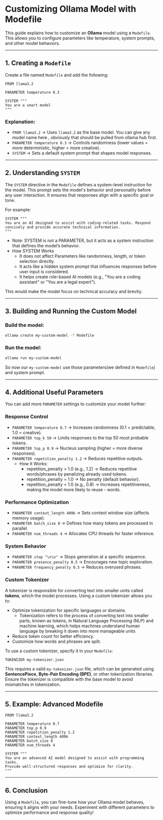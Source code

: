 # Customizing Ollama Model with Modefile

This guide explains how to customize an **Ollama** model using a `Modefile`. This allows you to configure parameters like temperature, system prompts, and other model behaviors.

---

## **1. Creating a `Modefile`**

Create a file named `Modefile` and add the following:

```text
FROM llama3.2

PARAMETER temperature 0.3

SYSTEM """
You are a smart model 
"""
```

### **Explanation:**
- `FROM llama3.2` → Uses `llama3.2` as the base model. You can give any model name here , obviously that should be pulled from ollama hub first.
- `PARAMETER temperature 0.3` → Controls randomness (lower values = more deterministic, higher = more creative).
- `SYSTEM` → Sets a default system prompt that shapes model responses.

---

## **2. Understanding `SYSTEM`**
The `SYSTEM` directive in the `Modefile` defines a system-level instruction for the model. This prompt sets the model's behavior and personality before any user interaction. It ensures that responses align with a specific goal or tone. 

For example:
```text
SYSTEM """
You are an AI designed to assist with coding-related tasks. Respond concisely and provide accurate technical information.
"""
```
- Note: SYSTEM is not a PARAMETER, but it acts as a system instruction that defines the model’s behavior.
- How SYSTEM Works
  - It does not affect Parameters like randomness, length, or token selection directly.
  - It acts like a hidden system prompt that influences responses before user input is considered.
  - It helps create role-based AI models (e.g., "You are a coding assistant" or "You are a legal expert").

This would make the model focus on technical accuracy and brevity.

---

## **3. Building and Running the Custom Model**

### **Build the model:**
```bash
ollama create my-custom-model -f Modefile
```

### **Run the model:**
```bash
ollama run my-custom-model
```
So now our  `my-custom-model`  use those parameters(we defined in `Modefile`) and system prompt.

---

## **4. Additional Useful Parameters**

You can add more `PARAMETER` settings to customize your model further:

### **Response Control**
- `PARAMETER temperature 0.7` → Increases randomness (0.1 = predictable, 1.0 = creative).
- `PARAMETER top_k 50` → Limits responses to the top 50 most probable tokens.
- `PARAMETER top_p 0.9` → Nucleus sampling (higher = more diverse responses).
- `PARAMETER repetition_penalty 1.2` → Reduces repetitive outputs.
   - How It Works:
        - repetition_penalty > 1.0 (e.g., 1.2) → Reduces repetitive words/phrases by penalizing already used tokens.
        - repetition_penalty = 1.0 → No penalty (default behavior).
        - repetition_penalty < 1.0 (e.g., 0.8) → Increases repetitiveness, making the model more likely to reuse      - words.

### **Performance Optimization**
- `PARAMETER context_length 4096` → Sets context window size (affects memory usage).
- `PARAMETER batch_size 8` → Defines how many tokens are processed in parallel.
- `PARAMETER num_threads 4` → Allocates CPU threads for faster inference.

### **System Behavior**
- `PARAMETER stop "\n\n"` → Stops generation at a specific sequence.
- `PARAMETER presence_penalty 0.5` → Encourages new topic exploration.
- `PARAMETER frequency_penalty 0.5` → Reduces overused phrases.

### **Custom Tokenizer**
A tokenizer is responsible for converting text into smaller units called **tokens**, which the model processes. Using a custom tokenizer allows you to:
- Optimize tokenization for specific languages or domains.
  - Tokenization refers to the process of converting text into smaller parts, known as tokens, in Natural Language Processing (NLP) and machine learning, which helps machines understand human language by breaking it down into more manageable units
- Reduce token count for better efficiency.
- Customize how words and phrases are split.

To use a custom tokenizer, specify it in your `Modefile`:
```text
TOKENIZER my-tokenizer.json
```

This requires a valid `my-tokenizer.json` file, which can be generated using **SentencePiece**, **Byte-Pair Encoding (BPE)**, or other tokenization libraries. Ensure the tokenizer is compatible with the base model to avoid mismatches in tokenization.

---
## **5. Example: Advanced Modefile**
```text
FROM llama3.2

PARAMETER temperature 0.7
PARAMETER top_p 0.9
PARAMETER repetition_penalty 1.2
PARAMETER context_length 4096
PARAMETER batch_size 8
PARAMETER num_threads 4

SYSTEM """
You are an advanced AI model designed to assist with programming tasks.
Provide well-structured responses and optimize for clarity.
"""
```


---

## **6. Conclusion**
Using a `Modefile`, you can fine-tune how your Ollama model behaves, ensuring it aligns with your needs. Experiment with different parameters to optimize performance and response quality!
